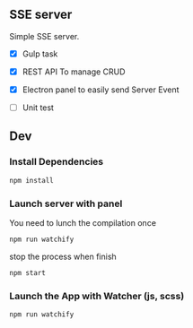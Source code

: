 ## SSE server

Simple SSE server.

- [X] Gulp task
- [X] REST API To manage CRUD
- [X] Electron panel to easily send Server Event
- [ ] Unit test


## Dev

### Install Dependencies

```sh
npm install
```

### Launch server with panel
You need to lunch the compilation once
```sh
npm run watchify
```

stop the process when finish

```sh
npm start
```

### Launch the App with Watcher (js, scss)

```sh
npm run watchify
```
